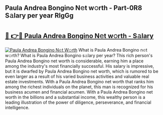 ## Paula Andrea Bongino N𝚎t w𝚘rth - Part-0R8 S𝚊lary per year RIgGg

# <h2><a href="http://gc3ab1.nevu.top/?p=Paula+Andrea+Bongino">🔗 👉🔴 Paula Andrea Bongino N𝚎t w𝚘rth - S𝚊lary</a></h2>

[![Paula Andrea Bongino N𝚎t W𝚘rth](https://i.imgur.com/Oavwk0R.jpeg)](http://gc3ab1.nevu.top/?p=Paula+Andrea+Bongino)
What is Paula Andrea Bongino n𝚎t w𝚘rth? What is Paula Andrea Bongino s𝚊lary per year?
This rich person's Paula Andrea Bongino net worth is considerable, earning him a place among the industry's most financially successful. His salary is impressive, but it is dwarfed by Paula Andrea Bongino net worth, which is rumored to be even larger as a result of his varied business activities and valuable real estate investments. With a Paula Andrea Bongino net worth that ranks him among the richest individuals on the planet, this man is recognized for his business acumen and financial acumen. With a Paula Andrea Bongino net worth in the billions and a substantial income, this wealthy person is a leading illustration of the power of diligence, perseverance, and financial intelligence.

